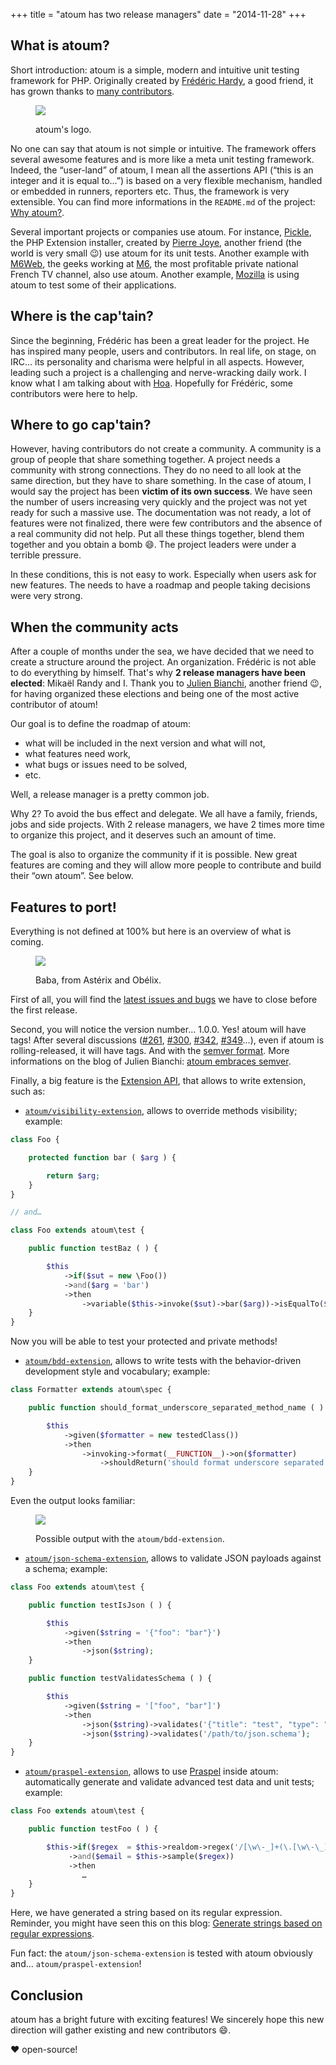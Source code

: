 +++
title = "atoum has two release managers"
date = "2014-11-28"
+++

## What is atoum?

Short introduction: atoum is a simple, modern and intuitive unit testing
framework for PHP. Originally created by [Frédéric
Hardy](http://blog.mageekbox.net/), a good friend, it has grown thanks
to [many
contributors](https://github.com/atoum/atoum/graphs/contributors).

<figure>

![](images/atoum.png)

<figcaption>

atoum's logo.

</figcaption>

</figure>

No one can say that atoum is not simple or intuitive. The framework
offers several awesome features and is more like a meta unit testing
framework. Indeed, the “user-land” of atoum, I mean all the assertions
API (“this is an integer and it is equal to…”) is based on a very
flexible mechanism, handled or embedded in runners, reporters etc. Thus,
the framework is very extensible. You can find more informations in the
`README.md` of the project: [Why
atoum?](https://github.com/atoum/atoum#why-atoum).

Several important projects or companies use atoum. For instance,
[Pickle](https://github.com/FriendsOfPHP/pickle/), the PHP Extension
installer, created by [Pierre Joye](https://twitter.com/PierreJoye),
another friend (the world is very small 😉) use atoum for its unit
tests. Another example with [M6Web](https://github.com/M6Web), the geeks
working at [M6](https://en.wikipedia.org/wiki/M6_%28TV_channel%29), the
most profitable private national French TV channel, also use atoum.
Another example, [Mozilla](http://mozilla.org/) is using atoum to test
some of their applications.

## Where is the cap'tain?

Since the beginning, Frédéric has been a great leader for the project.
He has inspired many people, users and contributors. In real life, on
stage, on IRC… its personality and charisma were helpful in all aspects.
However, leading such a project is a challenging and nerve-wracking
daily work. I know what I am talking about with
[Hoa](http://hoa-project.net/). Hopefully for Frédéric, some
contributors were here to help.

## Where to go cap'tain?

However, having contributors do not create a community. A community is a
group of people that share something together. A project needs a
community with strong connections. They do no need to all look at the
same direction, but they have to share something. In the case of atoum,
I would say the project has been **victim of its own success**. We have
seen the number of users increasing very quickly and the project was not
yet ready for such a massive use. The documentation was not ready, a lot
of features were not finalized, there were few contributors and the
absence of a real community did not help. Put all these things together,
blend them together and you obtain a bomb 😄. The project leaders were
under a terrible pressure.

In these conditions, this is not easy to work. Especially when users ask
for new features. The needs to have a roadmap and people taking
decisions were very strong.

## When the community acts

After a couple of months under the sea, we have decided that we need to
create a structure around the project. An organization. Frédéric is not
able to do everything by himself. That's why **2 release managers have
been elected**: Mikaël Randy and I. Thank you to [Julien
Bianchi](http://jubianchi.fr/), another friend 😉, for having organized
these elections and being one of the most active contributor of atoum!

Our goal is to define the roadmap of atoum:

- what will be included in the next version and what will not,
- what features need work,
- what bugs or issues need to be solved,
- etc.

Well, a release manager is a pretty common job.

Why 2? To avoid the bus effect and delegate. We all have a family,
friends, jobs and side projects. With 2 release managers, we have
2 times more time to organize this project, and it deserves such an
amount of time.

The goal is also to organize the community if it is possible. New great
features are coming and they will allow more people to contribute and
build their “own atoum”. See below.

## Features to port!

Everything is not defined at 100% but here is an overview of what is
coming.

<figure>

![](images/0Z6Sasx.png)

<figcaption>

Baba, from Astérix and Obélix.

</figcaption>

</figure>

First of all, you will find the [latest issues and
bugs](https://github.com/atoum/atoum/milestones/1.0.0) we have to close
before the first release.

Second, you will notice the version number… 1.0.0. Yes! atoum will have
tags! After several discussions
([\#261](https://github.com/atoum/atoum/issues/261),
[\#300](https://github.com/atoum/atoum/issues/300),
[\#342](https://github.com/atoum/atoum/issues/342),
[\#349](https://github.com/atoum/atoum/issues/349)…), even if atoum is
rolling-released, it will have tags. And with the [semver
format](http://semver.org/). More informations on the blog of Julien
Bianchi: [atoum embraces semver](http://jubianchi.fr/atoum-release.htm).

Finally, a big feature is the [Extension
API](https://github.com/atoum/atoum/pull/330), that allows to write
extension, such as:

- [`atoum/visibility-extension`](https://github.com/atoum/visibility-extension),
  allows to override methods visibility; example:

``` php
class Foo {

    protected function bar ( $arg ) {

        return $arg;
    }
}

// and…

class Foo extends atoum\test {

    public function testBaz ( ) {

        $this
            ->if($sut = new \Foo())
            ->and($arg = 'bar')
            ->then
                ->variable($this->invoke($sut)->bar($arg))->isEqualTo($arg);
    }
}
```

Now you will be able to test your protected and private methods!

- [`atoum/bdd-extension`](https://github.com/atoum/bdd-extension),
  allows to write tests with the behavior-driven development style and
  vocabulary; example:

``` php
class Formatter extends atoum\spec {

    public function should_format_underscore_separated_method_name ( ) {

        $this
            ->given($formatter = new testedClass())
            ->then
                ->invoking->format(__FUNCTION__)->on($formatter)
                    ->shouldReturn('should format underscore separated method name');
    }
}
```

Even the output looks familiar:

<figure>

![](images/28cfc6fc-680f-11e4-9446-ee67eda69622.png)

<figcaption>

Possible output with the `atoum/bdd-extension`.

</figcaption>

</figure>

- [`atoum/json-schema-extension`](https://github.com/atoum/json-schema-extension),
  allows to validate JSON payloads against a schema; example:

``` php
class Foo extends atoum\test {

    public function testIsJson ( ) {

        $this
            ->given($string = '{"foo": "bar"}')
            ->then
                ->json($string);
    }

    public function testValidatesSchema ( ) {

        $this
            ->given($string = '["foo", "bar"]')
            ->then
                ->json($string)->validates('{"title": "test", "type": "array"}')
                ->json($string)->validates('/path/to/json.schema');
    }
}
```

- [`atoum/praspel-extension`](http://central.hoa-project.net/Resource/Contributions/Atoum/PraspelExtension),
  allows to use [Praspel](https://en.wikipedia.org/wiki/Praspel) inside
  atoum: automatically generate and validate advanced test data and unit
  tests; example:

``` php
class Foo extends atoum\test {

    public function testFoo ( ) {

        $this->if($regex  = $this->realdom->regex('/[\w\-_]+(\.[\w\-\_]+)*@\w\.(net|org)/'))
             ->and($email = $this->sample($regex))
             ->then
                …
    }
}
```

Here, we have generated a string based on its regular expression.
Reminder, you might have seen this on this blog: [Generate strings based
on regular
expressions](https://mnt.io/P/2014-09-30_Generate_strings_based_on_regular_expressions.html).

Fun fact: the `atoum/json-schema-extension` is tested with atoum
obviously and… `atoum/praspel-extension`!

## Conclusion

atoum has a bright future with exciting features! We sincerely hope this
new direction will gather existing and new contributors 😄.

❤️ open-source!

